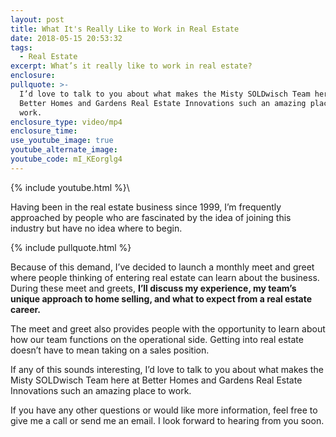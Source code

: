 ```yaml
---
layout: post
title: What It's Really Like to Work in Real Estate
date: 2018-05-15 20:53:32
tags:
  - Real Estate
excerpt: What’s it really like to work in real estate?
enclosure:
pullquote: >-
  I’d love to talk to you about what makes the Misty SOLDwisch Team here at
  Better Homes and Gardens Real Estate Innovations such an amazing place to
  work.
enclosure_type: video/mp4
enclosure_time:
use_youtube_image: true
youtube_alternate_image:
youtube_code: mI_KEorglg4
---
```


{% include youtube.html %}\\

Having been in the real estate business since 1999, I’m frequently approached by people who are fascinated by the idea of joining this industry but have no idea where to begin.

{% include pullquote.html %}

Because of this demand, I’ve decided to launch a monthly meet and greet where people thinking of entering real estate can learn about the business. During these meet and greets, **I’ll discuss my experience, my team’s unique approach to home selling, and what to expect from a real estate career.**

The meet and greet also provides people with the opportunity to learn about how our team functions on the operational side. Getting into real estate doesn’t have to mean taking on a sales position.

If any of this sounds interesting, I’d love to talk to you about what makes the Misty SOLDwisch Team here at Better Homes and Gardens Real Estate Innovations such an amazing place to work.

If you have any other questions or would like more information, feel free to give me a call or send me an email. I look forward to hearing from you soon.